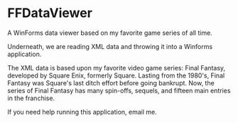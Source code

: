 # FFDataViewer
A WinForms data viewer based on my favorite game series of all time.

Underneath, we are reading XML data and throwing it into a Winforms application. 

The XML data is based upon my favorite video game series: Final Fantasy, developed by Square Enix, formerly Square. Lasting from the 1980's, Final Fantasy was Square's last ditch effort before going bankrupt. Now, the series of Final Fantasy has many spin-offs, sequels, and fifteen main entries in the franchise.

If you need help running this application, email me.
